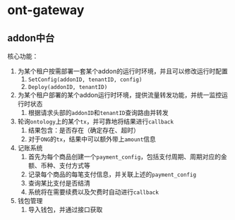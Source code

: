 # ont-gateway


## addon中台

核心功能：
1. 为某个租户按需部署一套某个addon的运行时环境，并且可以修改运行时配置
    1. `SetConfig(addonID, tenantID, config)`
    2. `Deploy(addonID, tenantID)`
2. 为某个租户部署的某个addon运行时环境，提供流量转发功能，并统一监控运行时状态
    1. 根据请求头部的`addonID`和`tenantID`查询路由并转发
3. 轮询`ontology`上的某个`tx`，并可靠地将结果进行`callback`
    1. 结果包含：是否存在（确定存在、超时）
    2. 对于`ONG`的`tx`，结果中可以额外带上`amount`信息
4. 记账系统
    1. 首先为每个商品创建一个`payment_config`，包括支付周期、周期对应的金额、币种、支付方式等
    2. 记录每个商品的每笔支付信息，并关联上述的`payment_config`
    3. 查询某比支付是否结清
    4. 系统将在需要续费以及欠费时自动进行`callback`
5. 钱包管理
    1. 导入钱包，并通过接口获取
